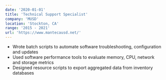 ```yaml
---
date: '2020-01-01'
title: 'Technical Support Specialist'
company: 'MUSD'
location: 'Stockton, CA'
range: '2015 - 2021'
url: 'https://www.mantecausd.net/'
---
```


- Wrote batch scripts to automate software troubleshooting, configuration and updates
- Used software performance tools to evaluate memory, CPU, network and storage metrics
- Designed resource scripts to export aggregated data from inventory databases
